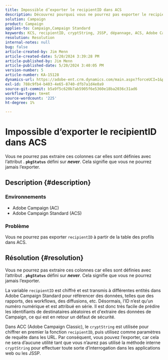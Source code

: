 ```yaml
---
title: Impossible d’exporter le recipientID dans ACS
description: Découvrez pourquoi vous ne pourrez pas exporter le recipientID de la table des profils dans Adobe Campaign Standard (ACS).
solution: Campaign
product: Campaign
applies-to: Campaign,Campaign Standard
keywords: KCS, recipientID, cryptString, JSSP, dépannage, ACS, Adobe Campaign Standard, AC, Adobe Campaign
resolution: Resolution
internal-notes: null
bug: false
article-created-by: Jim Menn
article-created-date: 5/20/2024 3:39:28 PM
article-published-by: Jim Menn
article-published-date: 5/20/2024 3:40:05 PM
version-number: 5
article-number: KA-15128
dynamics-url: https://adobe-ent.crm.dynamics.com/main.aspx?forceUCI=1&pagetype=entityrecord&etn=knowledgearticle&id=eb80451f-bf16-ef11-9f8a-6045bd006268
exl-id: 788c9fb4-b403-4e65-8740-dfb7a1d4e0a9
source-git-commit: b5a9f5c620b7ab5905f6e5360e18ba2036c31ad6
workflow-type: tm+mt
source-wordcount: '225'
ht-degree: 1%

---
```


# Impossible d’exporter le recipientID dans ACS


Vous ne pourrez pas extraire ces colonnes car elles sont définies avec l’attribut . <b>`pkgStatus`</b> défini sur <b>*never</b>*. Cela signifie que vous ne pourrez jamais l’exporter.

## Description {#description}


### <b>Environnements</b>

- Adobe Campaign (AC)
- Adobe Campaign Standard (ACS)


### <b>Problème</b>

Vous ne pourrez pas exporter `recipientID` à partir de la table des profils dans ACS.


## Résolution {#resolution}


Vous ne pourrez pas extraire ces colonnes car elles sont définies avec l’attribut . <b>`pkgStatus`</b> défini sur <b>*never</b>*. Cela signifie que vous ne pourrez jamais l’exporter.

La variable `recipientID` est chiffré et est transmis à différentes entités dans Adobe Campaign Standard pour référencer des données, telles que des rapports, des workflows, des diffusions, etc. Désormais, l’ID n’est qu’un numéro numérique et est attribué en série. Il est donc très facile de prédire les identifiants de destinataires aléatoires et d&#39;extraire des données de Campaign, ce qui est en retour un défaut de sécurité.

Dans ACC (Adobe Campaign Classic), le `cryptString` est utilisée pour chiffrer en premier la fonction `recipientID`, puis utilisez comme paramètres de requête dans les URL. Par conséquent, vous pouvez l’exporter, car cela ne sera d’aucune utilité tant que vous n’aurez pas utilisé la méthode interne `cryptString` pour effectuer toute sorte d’interrogation dans les applications web ou les JSSP.

